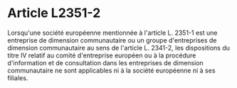 # Article L2351-2

Lorsqu'une société européenne mentionnée à l'article L. 2351-1 est une entreprise de dimension communautaire ou un groupe d'entreprises de dimension communautaire au sens de l'article L. 2341-2, les dispositions du titre IV relatif au comité d'entreprise européen ou à la procédure d'information et de consultation dans les entreprises de dimension communautaire ne sont applicables ni à la société européenne ni à ses filiales.